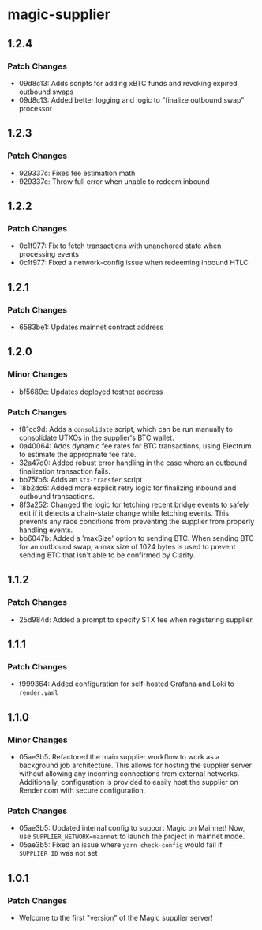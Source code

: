 # magic-supplier

## 1.2.4

### Patch Changes

- 09d8c13: Adds scripts for adding xBTC funds and revoking expired outbound swaps
- 09d8c13: Added better logging and logic to "finalize outbound swap" processor

## 1.2.3

### Patch Changes

- 929337c: Fixes fee estimation math
- 929337c: Throw full error when unable to redeem inbound

## 1.2.2

### Patch Changes

- 0c1f977: Fix to fetch transactions with unanchored state when processing events
- 0c1f977: Fixed a network-config issue when redeeming inbound HTLC

## 1.2.1

### Patch Changes

- 6583be1: Updates mainnet contract address

## 1.2.0

### Minor Changes

- bf5689c: Updates deployed testnet address

### Patch Changes

- f81cc9d: Adds a `consolidate` script, which can be run manually to consolidate UTXOs in the supplier's BTC wallet.
- 0a40064: Adds dynamic fee rates for BTC transactions, using Electrum to estimate the appropriate fee rate.
- 32a47d0: Added robust error handling in the case where an outbound finalization transaction fails.
- bb75fb6: Adds an `stx-transfer` script
- 18b2dc6: Added more explicit retry logic for finalizing inbound and outbound transactions.
- 8f3a252: Changed the logic for fetching recent bridge events to safely exit if it detects a chain-state change while fetching events. This prevents any race conditions from preventing the supplier from properly handling events.
- bb6047b: Added a 'maxSize' option to sending BTC. When sending BTC for an outbound swap, a max size of 1024 bytes is used to prevent sending BTC that isn't able to be confirmed by Clarity.

## 1.1.2

### Patch Changes

- 25d984d: Added a prompt to specify STX fee when registering supplier

## 1.1.1

### Patch Changes

- f999364: Added configuration for self-hosted Grafana and Loki to `render.yaml`

## 1.1.0

### Minor Changes

- 05ae3b5: Refactored the main supplier workflow to work as a background job architecture. This allows for hosting the supplier server without allowing any incoming connections from external networks. Additionally, configuration is provided to easily host the supplier on Render.com with secure configuration.

### Patch Changes

- 05ae3b5: Updated internal config to support Magic on Mainnet! Now, use `SUPPLIER_NETWORK=mainnet` to launch the project in mainnet mode.
- 05ae3b5: Fixed an issue where `yarn check-config` would fail if `SUPPLIER_ID` was not set

## 1.0.1

### Patch Changes

- Welcome to the first "version" of the Magic supplier server!
